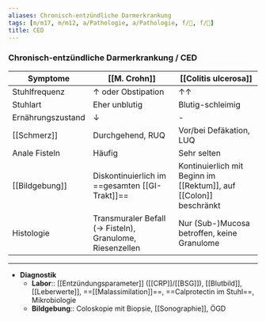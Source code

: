 ```yaml
---
aliases: Chronisch-entzündliche Darmerkrankung
tags: [m/m17, m/m12, a/Pathologie, a/Pathologie, f/💉, f/💩]
title: CED
---
```

### Chronisch-entzündliche Darmerkrankung / CED
Symptome|[[M. Crohn]]|[[Colitis ulcerosa]]
-|-|-
Stuhlfrequenz|↑ oder Obstipation|↑↑ 
Stuhlart|Eher unblutig|Blutig-schleimig
Ernährungszustand|↓|-
[[Schmerz]]|Durchgehend, RUQ|Vor/bei Defäkation, LUQ
Anale Fisteln|Häufig|Sehr selten
[[Bildgebung]]|Diskontinuierlich im ==gesamten [[GI-Trakt]]==|Kontinuierlich mit Beginn im [[Rektum]], auf [[Colon]] beschränkt
Histologie|Transmuraler Befall (→ Fisteln), Granulome, Riesenzellen|Nur (Sub-)Mucosa betroffen, keine Granulome

---
- **Diagnostik**
	- **Labor**:: [[Entzündungsparameter]] ([[CRP]]/[[BSG]]), [[Blutbild]], [[Leberwerte]], ==[[Malassimilation]]==, ==Calprotectin im Stuhl==, Mikrobiologie
	- **Bildgebung**:: Coloskopie mit Biopsie, [[Sonographie]], ÖGD